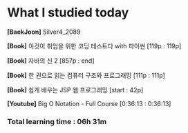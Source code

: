 <h1>What I studied today</h1>

<strong>[BaekJoon]</strong> Silver4_2089

<strong>[Book]</strong> 이것이 취업을 위한 코딩 테스트다 with 파이썬 [119p : 119p]

<strong>[Book]</strong> 자바의 신 2 [857p : end]

<strong>[Book]</strong> 한 권으로 읽는 컴퓨터 구조와 프로그래밍 [111p : 111p]

<strong>[Book]</strong> 쉽게 배우는 JSP 웹 프로그래밍 [start : 42p]

<strong>[Youtube]</strong> Big O Notation - Full Course [0:36:13 : 0:36:13]

<h3>Total learning time : 06h 31m</h3>


